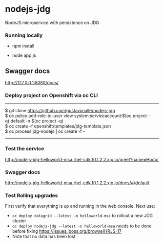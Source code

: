 # nodejs-jdg
NodeJS microservice with persistence on JDG


### Running locally 
* npm install

* node app.js

## Swagger docs
http://127.0.0.1:8080/docs/

### Deploy project on Openshift via oc CLI

----
$ git clone https://github.com/gustavonalle/nodejs-jdg   
$ oc policy add-role-to-user view system:serviceaccount:$(oc project -q):default -n $(oc project -q)   
$ oc create -f openshift/templates/jdg-template.json  
$ oc process jdg-nodejs | oc create -f -   

----

### Test the service

http://nodejs-jdg-helloworld-msa.rhel-cdk.10.1.2.2.xip.io/greet?name=Hodor

### Swagger docs

http://nodejs-jdg-helloworld-msa.rhel-cdk.10.1.2.2.xip.io/docs/#/default

### Test Rolling upgrades

First verify that everything is up and running in the web console. Next use:

* `oc deploy datagrid --latest -n helloworld-msa` to rollout a new JDG cluster
* `oc deploy nodejs-jdg --latest -n helloworld-msa` needs to be done before fixing https://issues.jboss.org/browse/HRJS-17
* Note that no data has been lost
